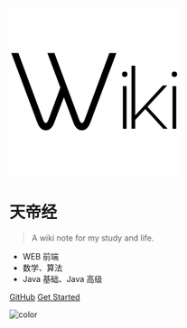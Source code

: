 ![logo](assets/img/wiki.svg)

# 天帝经

> A wiki note for my study and life.

* WEB 前端
* 数学、算法
* Java 基础、Java 高级

[GitHub](https://github.com/springyeh/wiki-note/)
[Get Started](#start)

![color](skyblue)